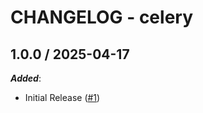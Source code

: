 # CHANGELOG - celery

<!-- towncrier release notes start -->

## 1.0.0 / 2025-04-17

***Added***:

* Initial Release ([#1](https://github.com/DataDog/integrations-core/pull/1))

